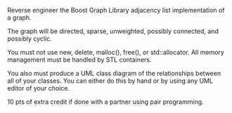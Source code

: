 Reverse engineer the Boost Graph Library adjacency list implementation of a graph.

The graph will be directed, sparse, unweighted, possibly connected, and possibly cyclic.

You must not use new, delete, malloc(), free(), or std::allocator. All memory management must be handled by STL containers.

You also must produce a UML class diagram of the relationships between all of your classes. You can either do this by hand or by using any UML editor of your choice.

10 pts of extra credit if done with a partner using pair programming.